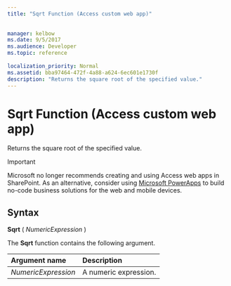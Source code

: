 ```yaml
---
title: "Sqrt Function (Access custom web app)"
 
 
manager: kelbow
ms.date: 9/5/2017
ms.audience: Developer
ms.topic: reference
  
localization_priority: Normal
ms.assetid: bba97464-472f-4a88-a624-6ec601e1730f
description: "Returns the square root of the specified value."
---
```


# Sqrt Function (Access custom web app)

Returns the square root of the specified value.
  
> [!IMPORTANT]
> Microsoft no longer recommends creating and using Access web apps in SharePoint. As an alternative, consider using [Microsoft PowerApps](https://powerapps.microsoft.com/en-us/) to build no-code business solutions for the web and mobile devices. 
  
## Syntax

 **Sqrt** (  *NumericExpression*  ) 
  
The **Sqrt** function contains the following argument. 
  
|**Argument name**|**Description**|
|:-----|:-----|
| *NumericExpression*  <br/> |A numeric expression.  <br/> |
   

